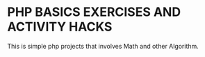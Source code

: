 # PHP BASICS EXERCISES AND ACTIVITY HACKS

This is simple php projects that involves Math and other Algorithm.